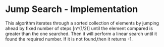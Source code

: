 # Jump Search - Implementation
This algorithm iterates through a sorted collection of elements by jumping ahead by fixed 
number of steps [n^(1/2)] until the element compared is greater than the one searched.
Then it will perform a linear search until it found the required number.
If it is not found,then it returns -1.
